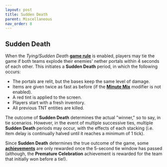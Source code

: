 ```yaml
---
layout: post
title: Sudden Death
parent: Miscellaneous
nav_order: 8
---
```

**Sudden Death**
---

When the *Tying/Sudden Death* **[game rule](https://zeroniaserver.github.io/modification_room/game_rules)** is enabled, players may tie the game if both teams explode their enemies' nether portals within 4 seconds of each other. This initiates a **Sudden Death** period, in which the following occurs:

- The portals are relit, but the bases keep the same level of damage.
- Items are given twice as fast as before (if the **[Minute Mix](https://zeroniaserver.github.io/modification_room/modifiers#minute-mix)** modifier is not enabled).
- A red tint is applied to the screen.
- Players start with a fresh inventory.
- All previous TNT entities are killed.

The outcome of **Sudden Death** determines the actual "winner," so to say, in tie scenarios. However, in the event of multiple successive ties, multiple **Sudden Death** periods may occur, with the effects of each stacking (i.e. item delay is continually halved until it reaches a minimum of 1 tick).

Since **Sudden Death** determines the true outcome of the game, some **[achievements](https://zeroniaserver.github.io/RocketRidersWiki/achievements)** are only rewarded once the 5-second tie window has passed (although, the **Premature Celebration** achievement is rewarded for the team that initially won before a tie!).